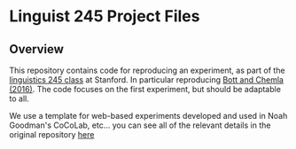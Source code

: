 # Linguist 245 Project Files

## Overview

This repository contains code for reproducing an experiment, as part of the [linguistics 245 class](https://github.com/thegricean/LINGUIST245) at Stanford.
In particular reproducing [Bott and Chemla (2016)](https://www.sciencedirect.com/science/article/pii/S0749596X16300109).
The code focuses on the first experiment, but should be adaptable to all.

We use a template for web-based experiments developed and used in Noah Goodman's CoCoLab, etc… you can see all of the relevant details in the original repository [here](https://github.com/Ciyang/experiment_template)
